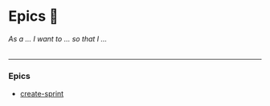 # Epics 📝
###### As a ... I want to ... so that I ...
---

### Epics
- [create-sprint](./create-sprint.md)
